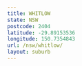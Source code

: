 ```yaml
---
title: WHITLOW
state: NSW
postcode: 2404
latitude: -29.89153536
longitude: 150.7354843
url: /nsw/whitlow/
layout: suburb
---
```

